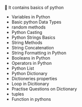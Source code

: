 🎯 It contains basics of python
- Variables in Python
- Basic python Data Types
- random methods
- Python Casting
- Python Strings Basics
- String Methods
- String Concatenation
- String Formatting in Python
- Booleans in Python
- Operators in Python
- Python List
- Python Dictionary
- Dictioneries properties
- Loop in Dicitionary
- Practise Questions on Dictionary
- tuples
- Function in pythons
